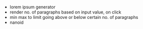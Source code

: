 - lorem ipsum generator
- render no. of paragraphs based on input value, on click
- min max to limit going above or below certain no. of paragraphs
- nanoid
